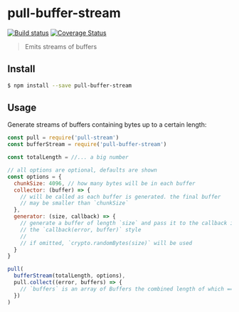 # pull-buffer-stream

[![Build status](https://travis-ci.org/achingbrain/pull-buffer-stream.svg?branch=master)](https://travis-ci.org/achingbrain/pull-buffer-stream.svg?branch=master) [![Coverage Status](https://coveralls.io/repos/github/achingbrain/pull-buffer-stream/badge.svg?branch=master)](https://coveralls.io/github/achingbrain/pull-buffer-stream?branch=master)

> Emits streams of buffers

## Install

```sh
$ npm install --save pull-buffer-stream
```

## Usage

Generate streams of buffers containing bytes up to a certain length:

```javascript
const pull = require('pull-stream')
const bufferStream = require('pull-buffer-stream')

const totalLength = //... a big number

// all options are optional, defaults are shown
const options = {
  chunkSize: 4096, // how many bytes will be in each buffer
  collector: (buffer) => {
    // will be called as each buffer is generated. the final buffer
    // may be smaller than `chunkSize`
  },
  generator: (size, callback) => {
    // generate a buffer of length `size` and pass it to the callback in
    // the `callback(error, buffer)` style
    //
    // if omitted, `crypto.randomBytes(size)` will be used
  }
}

pull(
  bufferStream(totalLength, options),
  pull.collect((error, buffers) => {
    // `buffers` is an array of Buffers the combined length of which === totalLength
  })
)
```
